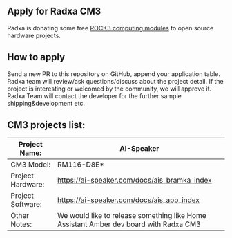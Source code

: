 ## Apply for Radxa CM3

Radxa is donating some free [ROCK3 computing modules](https://wiki.radxa.com/Rock3/CM3) to open source hardware projects.



## How to apply

Send a new PR to this repository on GitHub, append your application table. Radxa team will review/ask questions/discuss about the project detail. If the project is interesting or welcomed by the community, we will approve it. Radxa Team will contact the developer for the further sample shipping&development etc.



## CM3 projects list:


| Project Name:     | AI-Speaker                               |
| ----------------- | ----                                  |
| CM3 Model:        | RM116-D8E\*                           |
| Project Hardware: | https://ai-speaker.com/docs/ais_bramka_index |
| Project Software: | https://ai-speaker.com/docs/ais_app_index |
| Other Notes:      | We would like to release something like Home Assistant Amber dev board with Radxa CM3 |

